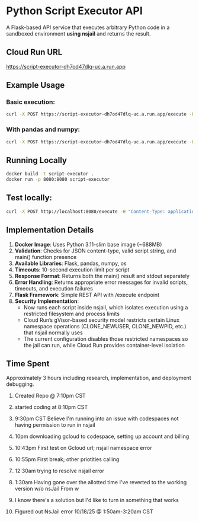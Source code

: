 # Python Script Executor API

A Flask-based API service that executes arbitrary Python code in a sandboxed environment **using nsjail** and returns the result.

## Cloud Run URL
https://script-executor-dh7od47dlq-uc.a.run.app

## Example Usage

### Basic execution:
```bash
curl -X POST https://script-executor-dh7od47dlq-uc.a.run.app/execute -H "Content-Type: application/json" -d '{"script": "def main():\n    return {\"sum\": 2 + 2}"}'
```

### With pandas and numpy:
```bash
curl -X POST https://script-executor-dh7od47dlq-uc.a.run.app/execute -H "Content-Type: application/json" -d '{"script": "import pandas as pd\nimport numpy as np\n\ndef main():\n    print(\"Testing pandas and numpy\")\n    df = pd.DataFrame({\"a\": [1, 2, 3], \"b\": [4, 5, 6]})\n    arr = np.array([1, 2, 3])\n    return {\"sum\": int(df[\"a\"].sum()), \"mean\": float(arr.mean())}"}'
```

## Running Locally
```bash
docker build -t script-executor .
docker run -p 8080:8080 script-executor
```

## Test locally:
```bash
curl -X POST http://localhost:8080/execute -H "Content-Type: application/json" -d '{"script": "def main():\n    return {\"sum\": 2 + 2}"}'
```

## Implementation Details

1. **Docker Image**: Uses Python 3.11-slim base image (~688MB)
2. **Validation**: Checks for JSON content-type, valid script string, and main() function presence
3. **Available Libraries**: Flask, pandas, numpy, os
4. **Timeouts**: 10-second execution limit per script
5. **Response Format**: Returns both the main() result and stdout separately
6. **Error Handling**: Returns appropriate error messages for invalid scripts, timeouts, and execution failures
7. **Flask Framework**: Simple REST API with /execute endpoint
8. **Security Implementation**: 
   - Now runs each script inside nsjail, which isolates execution using a restricted filesystem and process limits
   - Cloud Run’s gVisor-based security model restricts certain Linux namespace operations (CLONE_NEWUSER, CLONE_NEWPID, etc.) that nsjail normally uses
   - The current configuration disables those restricted namespaces so the jail can run, while Cloud Run provides container-level isolation

## Time Spent
Approximately 3 hours including research, implementation, and deployment debugging.

1. Created Repo @ 7:10pm CST
2. started coding at 8:10pm CST
3. 9:30pm CST Believe I'm running into an issue with codespaces not having permission to run in nsjail
4. 10pm downloading gcloud to codespace, setting up account and billing
5. 10:43pm First test on Gcloud url; nsjail namespace error 
6. 10:55pm First break; other priotities calling 
7. 12:30am trying to resolve nsjail error
8. 1:30am Having gone over the allotted time I've reverted to the working version w/o nsJail
    From w
9. I know there's a solution but I'd like to turn in something that works

10. Figured out NsJail error 10/18/25 @ 1:50am-3:20am CST



